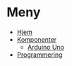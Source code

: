 # Meny
- [Hjem][hjem]
- [Komponenter][komponenter]
  * [Arduino Uno][arduino]
- [Programmering][programmering]

[hjem]: https://github.com/fjukstad/uit-luft-arduino/wiki/hjem
[komponenter]: https://github.com/fjukstad/uit-luft-arduino/wiki/Komponenter
[programmering]: https://github.com/fjukstad/uit-luft-arduino/wiki/Programmering
[arduino]: https://github.com/fjukstad/uit-luft-arduino/wiki/Arduino-Uno